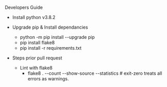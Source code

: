 Developers Guide
- Install python v3.8.2
- Upgrade pip & Install dependancies
  - python -m pip install --upgrade pip
  - pip install flake8
  - pip install -r requirements.txt
  
- Steps prior pull request
  - Lint with flake8
    - flake8 . --count --show-source --statistics # exit-zero treats all errors as warnings.
  
